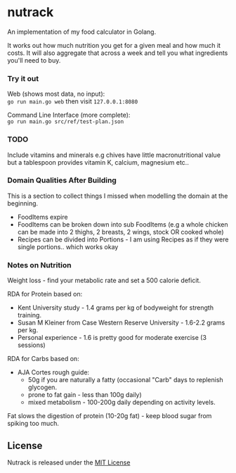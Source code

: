 # nutrack

An implementation of my food calculator in Golang.

It works out how much nutrition you get for a given meal and how much it costs.
It will also aggregate that across a week and tell you what ingredients you'll
need to buy.

### Try it out

Web (shows most data, no input):  
`go run main.go web` then visit `127.0.0.1:8080`

Command Line Interface (more complete):  
`go run main.go src/ref/test-plan.json`

### TODO

Include vitamins and minerals e.g chives have little macronutritional value but
a tablespoon provides vitamin K, calcium, magnesium etc..

### Domain Qualities After Building

This is a section to collect things I missed when modelling the domain at the
beginning.

- FoodItems expire
- FoodItems can be broken down into sub FoodItems (e.g a whole chicken can be
  made into 2 thighs, 2 breasts, 2 wings, stock OR cooked whole)
- Recipes can be divided into Portions - I am using Recipes as if they were
  single portions.. which works okay

### Notes on Nutrition

Weight loss - find your metabolic rate and set a 500 calorie deficit.

RDA for Protein based on:
  - Kent University study - 1.4 grams per kg of bodyweight for strength training.
  - Susan M Kleiner from Case Western Reserve University - 1.6-2.2 grams per kg.
  - Personal experience - 1.6 is pretty good for moderate exercise (3 sessions)

RDA for Carbs based on:
  - AJA Cortes rough guide:
    - 50g if you are naturally a fatty (occasional "Carb" days to replenish
      glycogen.
    - prone to fat gain - less than 100g daily)
    - mixed metabolism - 100-200g daily depending on activity levels.

Fat slows the digestion of protein (10-20g fat) - keep blood sugar from spiking
too much.

## License
Nutrack is released under the [MIT License](https://opensource.org/licenses/MIT)

